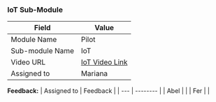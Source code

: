 ### IoT Sub-Module 

| Field | Value |
| ---- | --- |
| Module Name | Pilot |
| Sub-module Name | IoT |
| Video URL | [IoT Video Link](https://drive.google.com/file/d/1Sxc2BrNncfAiuV2MJBt6jeXdjQF2-L9o/view?usp=sharing) |
| Assigned to | Mariana |

**Feedback:**
| Assigned to | Feedback |
| --- | -------- |
| Abel |  |
| Fer |  |
